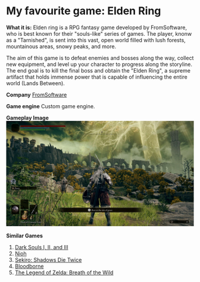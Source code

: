 # My favourite game: Elden Ring

**What it is:**
Elden ring is a RPG fantasy game developed by FromSoftware, who is best known for their "souls-like" series of games. The player, knonw as a "Tarnished", is sent into this vast, open world filled with lush forests, mountainous areas, snowy peaks, and more. 

The aim of this game is to defeat enemies and bosses along the way, collect new equipment, and level up your character to progress along the storyline. The end goal is to kill the final boss and obtain the "Elden Ring", a supreme artifact that holds immense power that is capable of influencing the entire world (Lands Between).

**Company**
[FromSoftware](https://www.fromsoftware.jp/ww/)

**Game engine**
Custom game engine.

**Gameplay Image**
![Gameplay image](../eldenring-1.jpg)

**Similar Games**
1. [Dark Souls I, II, and III](https://www.fromsoftware.jp/ww/)
2. [Nioh](https://teamninja-studio.com/)
3. [Sekiro: Shadows Die Twice](https://www.fromsoftware.jp/ww/)
4. [Bloodborne](https://www.fromsoftware.jp/ww/)
5. [The Legend of Zelda: Breath of the Wild](https://www.zelda.com/)